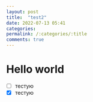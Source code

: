 ```yaml
---
layout: post
title:  "test2"
date: 2022-07-13 05:41 
categories: 
permalink: /:categories/:title
comments: true
---
```

# Hello world

- [ ] тестую
- [x] тестую